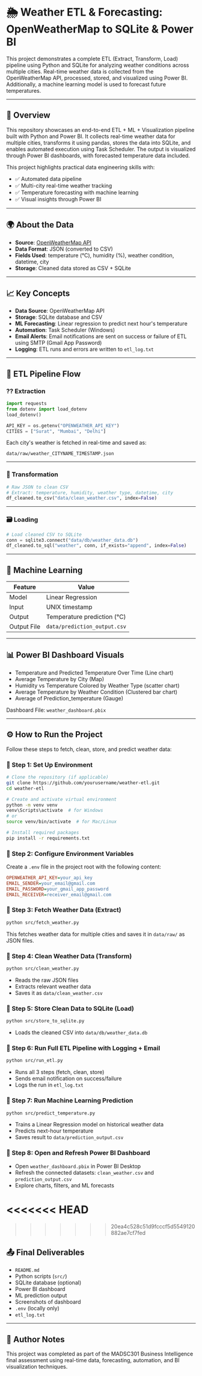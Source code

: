 ﻿
# 🌦️ Weather ETL & Forecasting: OpenWeatherMap to SQLite & Power BI

This project demonstrates a complete ETL (Extract, Transform, Load) pipeline using Python and SQLite for analyzing weather conditions across multiple cities. Real-time weather data is collected from the OpenWeatherMap API, processed, stored, and visualized using Power BI. Additionally, a machine learning model is used to forecast future temperatures.

---

## 📝 Overview

This repository showcases an end-to-end ETL + ML + Visualization pipeline built with Python and Power BI. It collects real-time weather data for multiple cities, transforms it using pandas, stores the data into SQLite, and enables automated execution using Task Scheduler. The output is visualized through Power BI dashboards, with forecasted temperature data included.

This project highlights practical data engineering skills with:

- ✅ Automated data pipeline
- ✅ Multi-city real-time weather tracking
- ✅ Temperature forecasting with machine learning
- ✅ Visual insights through Power BI

---

## 🌍 About the Data

- **Source**: [OpenWeatherMap API](https://openweathermap.org/api)
- **Data Format**: JSON (converted to CSV)
- **Fields Used**: temperature (°C), humidity (%), weather condition, datetime, city
- **Storage**: Cleaned data stored as CSV + SQLite

---

## 📈 Key Concepts

- **Data Source**: OpenWeatherMap API
- **Storage**: SQLite database and CSV
- **ML Forecasting**: Linear regression to predict next hour's temperature
- **Automation**: Task Scheduler (Windows) 
- **Email Alerts**: Email notifications are sent on success or failure of ETL using SMTP (Gmail App Password)  
- **Logging**: ETL runs and errors are written to `etl_log.txt`  

---

## 🔄 ETL Pipeline Flow

### ?? Extraction

```python
import requests
from dotenv import load_dotenv
load_dotenv()

API_KEY = os.getenv("OPENWEATHER_API_KEY")
CITIES = ["Surat", "Mumbai", "Delhi"]
```

Each city's weather is fetched in real-time and saved as:

```
data/raw/weather_CITYNAME_TIMESTAMP.json
```

---

### 🧼 Transformation

```python
# Raw JSON to clean CSV
# Extract: temperature, humidity, weather type, datetime, city
df_cleaned.to_csv("data/clean_weather.csv", index=False)
```

---

### 🗃️ Loading

```python
# Load cleaned CSV to SQLite
conn = sqlite3.connect("data/db/weather_data.db")
df_cleaned.to_sql("weather", conn, if_exists="append", index=False)
```

---

## 🧠 Machine Learning

| Feature         | Value                          |
|----------------|---------------------------------|
| Model           | Linear Regression               |
| Input           | UNIX timestamp                  |
| Output          | Temperature prediction (°C)     |
| Output File     | `data/prediction_output.csv`    |

---

## 📊 Power BI Dashboard Visuals

- Temperature and Predicted Temperature Over Time (Line chart)
- Average Temperature by City (Map)
- Humidity vs Temperature Colored by Weather Type (scatter chart)
- Average Temperature by Weather Condition (Clustered bar chart)
- Average of Prediction_temperature (Gauge)


Dashboard File: `weather_dashboard.pbix`

---

## ⚙️ How to Run the Project

Follow these steps to fetch, clean, store, and predict weather data:

### 🔹 Step 1: Set Up Environment

```bash
# Clone the repository (if applicable)
git clone https://github.com/yourusername/weather-etl.git
cd weather-etl

# Create and activate virtual environment
python -m venv venv
venv\Scripts\activate  # for Windows
# or
source venv/bin/activate  # for Mac/Linux

# Install required packages
pip install -r requirements.txt
```

### 🔹 Step 2: Configure Environment Variables

Create a `.env` file in the project root with the following content:

```ini
OPENWEATHER_API_KEY=your_api_key
EMAIL_SENDER=your_email@gmail.com
EMAIL_PASSWORD=your_gmail_app_password
EMAIL_RECEIVER=receiver_email@gmail.com
```

### 🔹 Step 3: Fetch Weather Data (Extract)

```bash
python src/fetch_weather.py
```

This fetches weather data for multiple cities and saves it in `data/raw/` as JSON files.

### 🔹 Step 4: Clean Weather Data (Transform)

```bash
python src/clean_weather.py
```

- Reads the raw JSON files
- Extracts relevant weather data
- Saves it as `data/clean_weather.csv`

### 🔹 Step 5: Store Clean Data to SQLite (Load)

```bash
python src/store_to_sqlite.py
```

- Loads the cleaned CSV into `data/db/weather_data.db`

### 🔹 Step 6: Run Full ETL Pipeline with Logging + Email

```bash
python src/run_etl.py
```

- Runs all 3 steps (fetch, clean, store)
- Sends email notification on success/failure
- Logs the run in `etl_log.txt`

### 🔹 Step 7: Run Machine Learning Prediction

```bash
python src/predict_temperature.py
```

- Trains a Linear Regression model on historical weather data
- Predicts next-hour temperature
- Saves result to `data/prediction_output.csv`

### 🔹 Step 8: Open and Refresh Power BI Dashboard

- Open `weather_dashboard.pbix` in Power BI Desktop
- Refresh the connected datasets: `clean_weather.csv` and `prediction_output.csv`
- Explore charts, filters, and ML forecasts

<<<<<<< HEAD
=======


>>>>>>> 20ea4c528c51d9fcccf5d5549120882ae7cf7fed
## 📤 Final Deliverables

- `README.md`
- Python scripts (`src/`)
- SQLite database (optional)
- Power BI dashboard
- ML prediction output
- Screenshots of dashboard
- `.env` (locally only)
- `etl_log.txt`

---

## 🌟 Author Notes

This project was completed as part of the MADSC301 Business Intelligence final assessment using real-time data, forecasting, automation, and BI visualization techniques.

